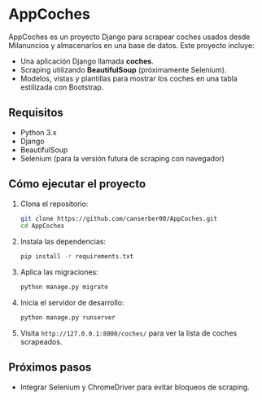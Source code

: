 # AppCoches

AppCoches es un proyecto Django para scrapear coches usados desde Milanuncios y almacenarlos en una base de datos. Este proyecto incluye:
- Una aplicación Django llamada **coches**.
- Scraping utilizando **BeautifulSoup** (próximamente Selenium).
- Modelos, vistas y plantillas para mostrar los coches en una tabla estilizada con Bootstrap.

## Requisitos

- Python 3.x
- Django
- BeautifulSoup
- Selenium (para la versión futura de scraping con navegador)

## Cómo ejecutar el proyecto

1. Clona el repositorio:
    ```bash
    git clone https://github.com/canserber00/AppCoches.git
    cd AppCoches
    ```

2. Instala las dependencias:
    ```bash
    pip install -r requirements.txt
    ```

3. Aplica las migraciones:
    ```bash
    python manage.py migrate
    ```

4. Inicia el servidor de desarrollo:
    ```bash
    python manage.py runserver
    ```

5. Visita `http://127.0.0.1:8000/coches/` para ver la lista de coches scrapeados.

## Próximos pasos

- Integrar Selenium y ChromeDriver para evitar bloqueos de scraping.
